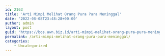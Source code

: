 ```yaml
---
id: 2163
title: 'Arti Mimpi Melihat Orang Pura Pura Meninggal'
date: '2022-08-08T23:48:28+00:00'
author: admin
layout: post
guid: 'https://bos.awn.biz.id/arti-mimpi-melihat-orang-pura-pura-meninggal/'
permalink: /arti-mimpi-melihat-orang-pura-pura-meninggal/
categories:
    - Uncategorized
---
```


